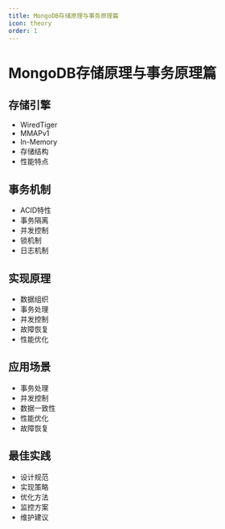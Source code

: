 ```yaml
---
title: MongoDB存储原理与事务原理篇
icon: theory
order: 1
---
```


# MongoDB存储原理与事务原理篇

## 存储引擎
- WiredTiger
- MMAPv1
- In-Memory
- 存储结构
- 性能特点

## 事务机制
- ACID特性
- 事务隔离
- 并发控制
- 锁机制
- 日志机制

## 实现原理
- 数据组织
- 事务处理
- 并发控制
- 故障恢复
- 性能优化

## 应用场景
- 事务处理
- 并发控制
- 数据一致性
- 性能优化
- 故障恢复

## 最佳实践
- 设计规范
- 实现策略
- 优化方法
- 监控方案
- 维护建议
